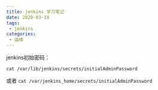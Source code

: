 ```yaml
---
title: jenkins 学习笔记
date: 2020-03-19
tags:
 - jenkins
categories:
 - 运维
---
```



jenkins初始密码：

`
 cat /var/lib/jenkins/secrets/initialAdminPassword
`

或者
`cat /var/jenkins_home/secrets/initialAdminPassword`
